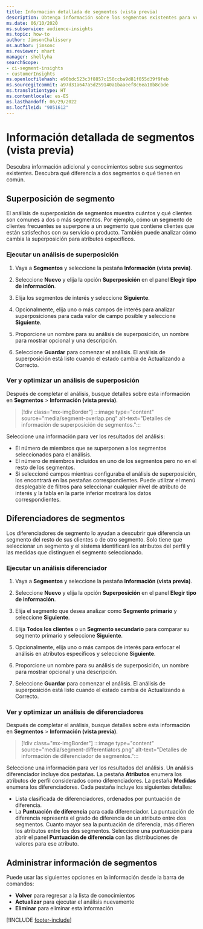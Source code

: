 ```yaml
---
title: Información detallada de segmentos (vista previa)
description: Obtenga información sobre los segmentos existentes para ver las diferencias y los puntos en común.
ms.date: 06/10/2020
ms.subservice: audience-insights
ms.topic: how-to
author: JimsonChalissery
ms.author: jimsonc
ms.reviewer: mhart
manager: shellyha
searchScope:
- ci-segment-insights
- customerInsights
ms.openlocfilehash: e90bdc523c3f8857c150ccba9d81f055d39f9feb
ms.sourcegitcommit: a97d31a647a5d259140a1baaeef8c6ea10b8cbde
ms.translationtype: HT
ms.contentlocale: es-ES
ms.lasthandoff: 06/29/2022
ms.locfileid: "9051612"
---
```

# <a name="segment-insights-preview"></a>Información detallada de segmentos (vista previa)

Descubra información adicional y conocimientos sobre sus segmentos existentes. Descubra qué diferencia a dos segmentos o qué tienen en común.

## <a name="segment-overlap"></a>Superposición de segmento

El análisis de superposición de segmentos muestra cuántos y qué clientes son comunes a dos o más segmentos. Por ejemplo, cómo un segmento de clientes frecuentes se superpone a un segmento que contiene clientes que están satisfechos con su servicio o producto.
También puede analizar cómo cambia la superposición para atributos específicos.

### <a name="run-an-overlap-analysis"></a>Ejecutar un análisis de superposición

1. Vaya a **Segmentos** y seleccione la pestaña **Información (vista previa)**.

1. Seleccione **Nuevo** y elija la opción **Superposición** en el panel **Elegir tipo de información**.

1. Elija los segmentos de interés y seleccione **Siguiente**.

1. Opcionalmente, elija uno o más campos de interés para analizar superposiciones para cada valor de campo posible y seleccione **Siguiente**.

1. Proporcione un nombre para su análisis de superposición, un nombre para mostrar opcional y una descripción.

1. Seleccione **Guardar** para comenzar el análisis. El análisis de superposición está listo cuando el estado cambia de Actualizando a Correcto.

### <a name="view-and-optimize-an-overlap-analysis"></a>Ver y optimizar un análisis de superposición

Después de completar el análisis, busque detalles sobre esta información en **Segmentos** > **Información (vista previa)**.

> [!div class="mx-imgBorder"]
> :::image type="content" source="media/segment-overlap.png" alt-text="Detalles de información de superposición de segmentos.":::

Seleccione una información para ver los resultados del análisis:

- El número de miembros que se superponen a los segmentos seleccionados para el análisis.
- El número de miembros incluidos en uno de los segmentos pero no en el resto de los segmentos.
- Si seleccionó campos mientras configuraba el análisis de superposición, los encontrará en las pestañas correspondientes. Puede utilizar el menú desplegable de filtros para seleccionar cualquier nivel de atributo de interés y la tabla en la parte inferior mostrará los datos correspondientes.

## <a name="segment-differentiators"></a>Diferenciadores de segmentos

Los diferenciadores de segmento lo ayudan a descubrir qué diferencia un segmento del resto de sus clientes o de otro segmento. Solo tiene que seleccionar un segmento y el sistema identificará los atributos del perfil y las medidas que distinguen el segmento seleccionado.

### <a name="run-a-differentiator-analysis"></a>Ejecutar un análisis diferenciador

1. Vaya a **Segmentos** y seleccione la pestaña **Información (vista previa)**.

1. Seleccione **Nuevo** y elija la opción **Superposición** en el panel **Elegir tipo de información**.

1. Elija el segmento que desea analizar como **Segmento primario** y seleccione **Siguiente**.

1. Elija **Todos los clientes** o un **Segmento secundario** para comparar su segmento primario y seleccione **Siguiente**.

1. Opcionalmente, elija uno o más campos de interés para enfocar el análisis en atributos específicos y seleccione **Siguiente**.

1. Proporcione un nombre para su análisis de superposición, un nombre para mostrar opcional y una descripción.

1. Seleccione **Guardar** para comenzar el análisis. El análisis de superposición está listo cuando el estado cambia de Actualizando a Correcto.

### <a name="view-and-optimize-a-differentiators-analysis"></a>Ver y optimizar un análisis de diferenciadores

Después de completar el análisis, busque detalles sobre esta información en **Segmentos** > **Información (vista previa)**.

> [!div class="mx-imgBorder"]
> :::image type="content" source="media/segment-differentiators.png" alt-text="Detalles de información de diferenciador de segmentos.":::

Seleccione una información para ver los resultados del análisis. Un análisis diferenciador incluye dos pestañas. La pestaña **Atributos** enumera los atributos de perfil considerados como diferenciadores. La pestaña **Medidas** enumera los diferenciadores. Cada pestaña incluye los siguientes detalles:

- Lista clasificada de diferenciadores, ordenados por puntuación de diferencia.
- La **Puntuación de diferencia** para cada diferenciador. La puntuación de diferencia representa el grado de diferencia de un atributo entre dos segmentos. Cuanto mayor sea la puntuación de diferencia, más difieren los atributos entre los dos segmentos. Seleccione una puntuación para abrir el panel **Puntuación de diferencia** con las distribuciones de valores para ese atributo.

## <a name="manage-segment-insights"></a>Administrar información de segmentos

Puede usar las siguientes opciones en la información desde la barra de comandos:

- **Volver** para regresar a la lista de conocimientos
- **Actualizar** para ejecutar el análisis nuevamente
- **Eliminar** para eliminar esta información


[!INCLUDE [footer-include](includes/footer-banner.md)]
